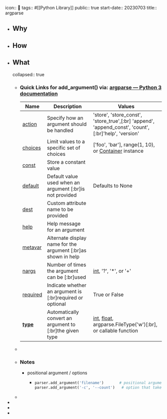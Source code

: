 icon:: 🐍
tags:: #[[Python Library]] 
public:: true
start-date:: 20230703
title:: argparse

- ## Why
- ## How
- ## What
  collapsed:: true
  - ### Quick Links for add_argument() via: [argparse — Python 3 documentation](https://docs.python.org/3/library/argparse.html#module-argparse)
    | Name | Description | Values |
    | ---- | ---- | ---- |
    | [action](https://docs.python.org/zh-cn/3/library/argparse.html#action) | Specify how an argument should be handled | 'store', 'store_const', 'store_true',[:br] 'append', 'append_const', 'count', [:br]'help', 'version' |
    | [choices](https://docs.python.org/zh-cn/3/library/argparse.html#choices) | Limit values to a specific set of choices | ['foo', 'bar'], range(1, 10), or [Container](https://docs.python.org/zh-cn/3/library/collections.abc.html#collections.abc.Container) instance |
    | [const](https://docs.python.org/zh-cn/3/library/argparse.html#const) | Store a constant value |  |
    | [default](https://docs.python.org/zh-cn/3/library/argparse.html#default) | Default value used when an argument [:br]is not provided | Defaults to None |
    | [dest](https://docs.python.org/zh-cn/3/library/argparse.html#dest) | Custom attribute name to be provided |  |
    | [help](https://docs.python.org/zh-cn/3/library/argparse.html#help) | Help message for an argument |  |
    | [metavar](https://docs.python.org/zh-cn/3/library/argparse.html#metavar) | Alternate display name for the argument [:br]as shown in help |  |
    | [nargs](https://docs.python.org/zh-cn/3/library/argparse.html#nargs) | Number of times the argument can be [:br]used | [int](https://docs.python.org/zh-cn/3/library/functions.html#int), '?', '*', or '+' |
    | [required](https://docs.python.org/zh-cn/3/library/argparse.html#required) | Indicate whether an argument is [:br]required or optional | True or False |
    | [**type**](https://docs.python.org/zh-cn/3/library/argparse.html#type) | Automatically convert an argument to [:br]the given type | [int](https://docs.python.org/zh-cn/3/library/functions.html#int), [float](https://docs.python.org/zh-cn/3/library/functions.html#float), argparse.FileType('w')[:br], or callable function |
  -
  - ### Notes
    - positional argument / options
      - ```python
        parser.add_argument('filename')       # positional argument
        parser.add_argument('-c', '--count')   # option that takes a value
        ```
  -
-
-
-